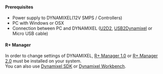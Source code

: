 
#### Prerequisites
- Power supply to DYNAMIXEL(12V SMPS / Controllers)
- PC with Windows or OSX
- Connection between PC and DYNAMIXEL ([U2D2], [USB2Dynamixel] or Micro USB cable)

#### R+ Manager
In order to change settings of DYNAMIXEL, [R+ Manager 1.0] or [R+ Manager 2.0] must be installed on your system.  
You can also use [Dynamixel SDK] or [Dynamixel Workbench].

[U2D2]: /docs/en/parts/interface/u2d2/
[USB2Dynamixel]: /docs/en/parts/interface/usb2dynamixel/
[R+ Manager 1.0]: /docs/en/software/rplus1/manager/
[R+ Manager 2.0]: /docs/en/software/rplus2/manager/
[Dynamixel SDK]: /docs/en/software/dynamixel/dynamixel_sdk/overview/
[Dynamixel Workbench]: /docs/en/software/dynamixel/dynamixel_workbench/
